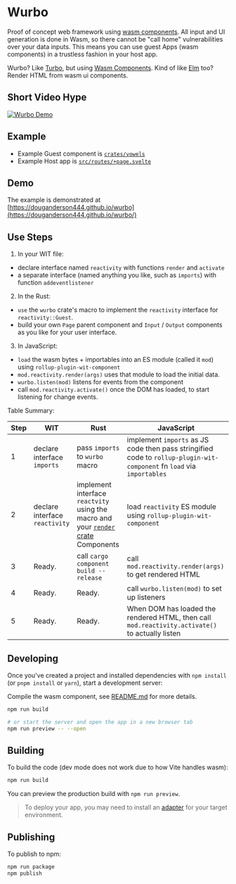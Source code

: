 # Wurbo

Proof of concept web framework using [wasm components](https://github.com/WebAssembly/component-model/blob/main/design/mvp/Explainer.md). All input and UI generation is done in Wasm, so there cannot be "call home" vulnerabilities over your data inputs. This means you can use guest Apps (wasm components) in a trustless fashion in your host app.

Wurbo? Like [Turbo](https://github.com/hotwired/turbo), but using [Wasm Components](https://github.com/WebAssembly/component-model). Kind of like [Elm](https://guide.elm-lang.org/architecture/) too? Render HTML from wasm ui components.

## Short Video Hype 

[![Wurbo Demo](https://i.ytimg.com/vi/x2ooLUTYuQk/oar2.jpg?sqp=-oaymwEaCN0CENAFSFXyq4qpAwwIARUAAIhCcAHAAQY=&rs=AOn4CLAyYw1c2XvGjZwgVg1RdG_mjE7s9Q)](https://www.youtube.com/shorts/x2ooLUTYuQk)

## Example

- Example Guest component is [`crates/vowels`](./crates/vowels/src/lib.rs)
- Example Host app is [`src/routes/+page.svelte`](./src/routes/+page.svelte)

## Demo

The example is demonstrated at [https://douganderson444.github.io/wurbo](https://douganderson444.github.io/wurbo/)

## Use Steps

1. In your WIT file:
- declare interface named `reactivity` with functions `render` and `activate`
- a separate interface (named anything you like, such as `imports`) with function `addeventlistener`

2. In the Rust: 
- `use` the `wurbo` crate's macro to implement the `reactivity` interface for `reactivity::Guest`. 
- build your own `Page` parent component and `Input` / `Output` components as you like for your user interface.

3. In JavaScript: 
- `load` the wasm bytes + importables into an ES module (called it `mod`) using `rollup-plugin-wit-component`
- `mod.reactivity.render(args)` uses that module to load the initial data.
- `wurbo.listen(mod)` listens for events from the component
- call `mod.reactivity.activate()` once the DOM has loaded, to start listening for change events.

Table Summary:

| Step | WIT | Rust | JavaScript |
| --- | --- | --- | --- |
| 1 | declare interface `imports` | pass `imports` to `wurbo` macro | implement `imports` as JS code then pass stringified code to `rollup-plugin-wit-component` fn `load` via `importables` |
| 2 | declare interface `reactivity` | implement interface `reactvity` using the macro and your [`render` crate](https://crates.io/crates/render) Components | load `reactivity` ES module using `rollup-plugin-wit-component` |
| 3 | Ready. | call `cargo component build --release` | call `mod.reactivity.render(args)` to get rendered HTML |
| 4 | Ready. | Ready. | call `wurbo.listen(mod)` to set up listeners |
| 5 | Ready. | Ready. | When DOM has loaded the rendered HTML, then call `mod.reactivity.activate()` to actually listen |

## Developing

Once you've created a project and installed dependencies with `npm install` (or `pnpm install` or `yarn`), start a development server:

Compile the wasm component, see [README.md](./crates/vowels/README.md) for more details.

```bash
npm run build

# or start the server and open the app in a new browser tab
npm run preview -- --open
```

## Building

To build the code (dev mode does not work due to how Vite handles wasm):

```bash
npm run build
```

You can preview the production build with `npm run preview`.

> To deploy your app, you may need to install an [adapter](https://kit.svelte.dev/docs/adapters) for your target environment.

## Publishing

To publish to npm:

```bash
npm run package
npm publish
```

